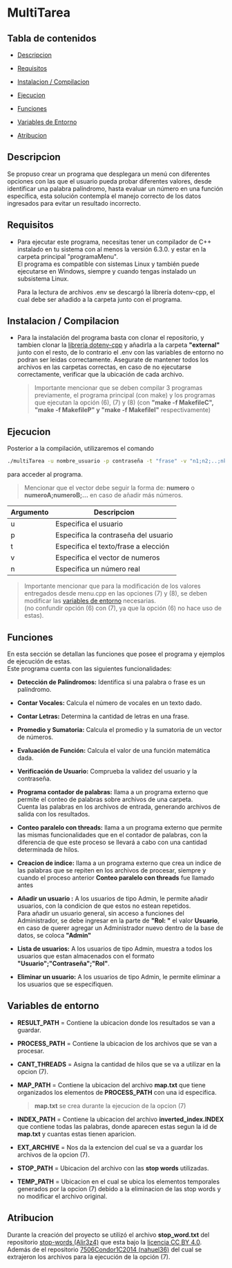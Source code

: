# MultiTarea

## Tabla de contenidos
- [Descripcion](#descripcion)

- [Requisitos](#requisitos)

- [Instalacion / Compilacion](#instalacion--compilacion)

- [Ejecucion](#ejecucion)

- [Funciones](#funciones)

- [Variables de Entorno](#variables-de-entorno)

- [Atribucion](#atribucion)

## Descripcion
Se propuso crear un programa que desplegara un menú con diferentes opciones 
con las que el usuario pueda probar diferentes valores, desde identificar una
palabra palíndromo, hasta evaluar un número en una función específica, esta solución contempla el manejo correcto de los datos ingresados para evitar un resultado incorrecto.

## Requisitos
- 
  Para ejecutar este programa, necesitas tener un compilador de C++ instalado en tu sistema con al menos la versión 6.3.0. y estar en la carpeta principal "programaMenu".  
  El programa es compatible con sistemas Linux y también puede ejecutarse en Windows, siempre y cuando tengas instalado un subsistema Linux. 

  Para la lectura de archivos .env se descargó la librería dotenv-cpp, el cual debe ser añadido a la carpeta junto con el programa.

## Instalacion / Compilacion
* Para la instalación del programa basta con clonar el repositorio, y tambien clonar la [libreria dotenv-cpp](https://github.com/laserpants/dotenv-cpp.git) y añadirla a la carpeta __"external"__ junto con el resto, de lo contrario el .env con las variables de entorno no podran ser leidas correctamente. Asegurate de mantener todos los archivos en las carpetas correctas, en caso de no ejecutarse correctamente, verificar que la ubicación de cada archivo. 
  > Importante mencionar que se deben compilar 3 programas previamente, el programa principal (con make) y los programas que ejecutan la opción (6), (7) y (8) (con **"make -f MakefileC", "make -f MakefileP" y "make -f MakefileI"** respectivamente)

## Ejecucion

Posterior a la compilación, utilizaremos el comando
```bash
./multiTarea -u nombre_usuario -p contraseña -t "frase" -v "n1;n2;..;nk" -n numero  
```
para acceder al programa.

> Mencionar que el vector debe seguir la forma de: __numero__ o __numeroA;numeroB;...__ en caso de añadir más números.


| Argumento | Descripcion                  |
| -------  | ----------------------------- |
| u | Especifica el usuario                |
| p | Especifica la contraseña del usuario |
| t | Especifica el texto/frase a elección |
| v | Especifica el vector de numeros      |
| n | Especifica un número real            |

> Importante mencionar que para la modificación de los valores entregados desde menu.cpp en las opciones (7) y (8), se deben modificar las [variables de entorno](#variables-de-entorno) necesarias.  
(no confundir opción (6) con (7), ya que la opción (6) no hace uso de estas).

## Funciones
En esta sección se detallan las funciones que posee el programa y ejemplos de ejecución de estas.    
Este programa cuenta con las siguientes funcionalidades:
  
  * **Detección de Palíndromos:** Identifica si una palabra o frase es un palíndromo.
  
  * **Contar Vocales:** Calcula el número de vocales en un texto dado.
  
  * **Contar Letras:** Determina la cantidad de letras en una frase.
  
  * **Promedio y Sumatoria:** Calcula el promedio y la sumatoria de un vector de números.
  
  * **Evaluación de Función:** Calcula el valor de una función matemática dada.

  * **Verificación de Usuario:** Comprueba la validez del usuario y la contraseña.

  * **Programa contador de palabras:** llama a un programa externo que permite el conteo de palabras sobre archivos de una carpeta.  
  Cuenta las palabras en los archivos de entrada, generando archivos de salida con los resultados.
  
  * **Conteo paralelo con threads:** llama a un programa externo que permite las mismas funcionalidades que en el contador de palabras, con la diferencia de que este proceso se llevará a cabo con una cantidad determinada de hilos.

  * **Creacion de indice:** llama a un programa externo que crea un indice de las palabras que se repiten en los archivos de procesar, siempre y cuando el proceso anterior __Conteo paralelo con threads__ fue llamado antes

  * **Añadir un usuario :** A los usuarios de tipo Admin, le permite añadir usuarios, con la condicion de que estos no estean repetidos.  
  Para añadir un usuario general, sin acceso a funciones del Administrador, se debe ingresar en la parte de __"Rol: "__ el valor __Usuario__, en caso de querer agregar un Administrador nuevo dentro de la base de datos, se coloca __"Admin"__
  
  * **Lista de usuarios:** A los usuarios de tipo Admin, muestra a todos los usuarios que estan almacenados con el formato __"Usuario";"Contraseña";"Rol"__.
  
  * **Eliminar un usuario:** A los usuarios de tipo Admin, le permite eliminar a los usuarios que se especifiquen.

## Variables de entorno

* **RESULT_PATH** = Contiene la ubicacion donde los resultados se van a guardar. 

* **PROCESS_PATH** = Contiene la ubicacion de los archivos que se van a procesar.

* **CANT_THREADS** = Asigna la cantidad de hilos que se va a utilizar en la opcion (7).

* **MAP_PATH** = Contiene la ubicacion del archivo __map.txt__ que tiene organizados los elementos de __PROCESS_PATH__ con una id especifica.
  > __map.txt__ se crea durante la ejecucion de la opcion (7)


* **INDEX_PATH** = Contiene la ubicacion del archivo __inverted_index.INDEX__ que contiene todas las palabras, donde aparecen estas segun la id de __map.txt__ y cuantas estas tienen aparicion.

* **EXT_ARCHIVE** = Nos da la extencion del cual se va a guardar los archivos de la opcion (7).

* **STOP_PATH** = Ubicacion del archivo con las __stop words__ utilizadas.

* **TEMP_PATH** = Ubicacion en el cual se ubica los elementos temporales generados por la opcion (7) debido a la eliminacion de las stop words y no modificar el archivo original.

## Atribucion
Durante la creación del proyecto se utilizó el archivo __stop_word.txt__ del repositorio [stop-words (Alir3z4)](https://github.com/Alir3z4/stop-words) que esta bajo la [licencia CC BY 4.0](https://creativecommons.org/licenses/by/4.0/).
Además de el repositorio [7506Condor1C2014 (nahuel36)](https://github.com/busiris2014/7506Condor1C2014) del cual se extrajeron los archivos para la ejecución de la opción (7).
